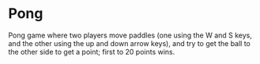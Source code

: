 # Pong
Pong game where two players move paddles (one using the W and S keys, and the other using the up and down arrow keys), and try to get the ball to the other side to get a point; first to 20 points wins.
